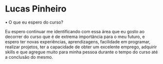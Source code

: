 # Lucas Pinheiro

• O que eu espero do curso?

Eu espero continuar me identificando com essa área que eu gosto ao decorrer do curso que é de extrema importância para o meu futuro, e espero ter novas experiências, aprendizagens, facilidade em programar, realizar projetos, ter a capacidade de obter um excelente emprego, adquirir skills e que agregue muito para minha pessoa durante o tempo do curso até a conclusão do mesmo.

